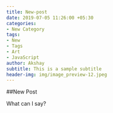 ```yaml
---
title: New-post
date: 2019-07-05 11:26:00 +05:30
categories:
- New Category
tags:
- New
- Tags
- Art
- JavaScript
author: Akshay
subtitle: This is a sample subtitle
header-img: img/image_preview-12.jpeg
---
```


##New Post

What can I say?